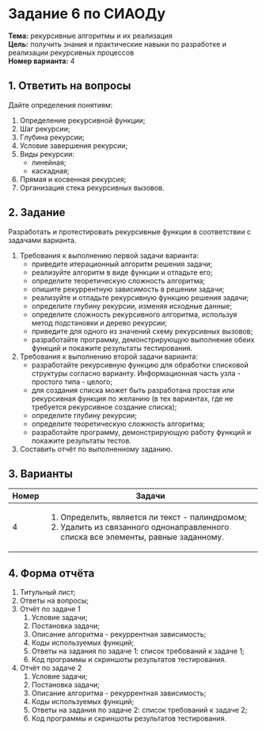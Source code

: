 <h1>Задание 6 по СИАОДу</h1>

<div><strong>Тема:</strong> рекурсивные алгоритмы и их реализация</div>
<div><strong>Цель:</strong> получить знания и практические навыки по разработке и реализации рекурсивных процессов</div>
<div><strong>Номер варианта:</strong> 4</div>


<h2>1. Ответить на вопросы</h2>

<div>Дайте определения понятиям:</div>
<ol>
  <li>Определение рекурсивной функции;</li>
  <li>Шаг рекурсии;</li>
  <li>Глубина рекурсии;</li>
  <li>Условие завершения рекурсии;</li>
  <li>
    <div>Виды рекурсии:</div>
    <ul>
      <li>линейная;</li>
      <li>каскадная;</li>
    </ul>
  </li>
  <li>Прямая и косвенная рекурсия;</li>
  <li>Организация стека рекурсивных вызовов.</li>
</ol>


<h2>2. Задание</h2>

<div>Разработать и протестировать рекурсивные функции в соответствии с задачами варианта.</div>
<ol>
  <li>
    <div>Требования к выполнению первой задачи варианта:</div>
    <ul>
      <li>приведите итерационный алгоритм решения задачи;</li>
      <li>реализуйте алгоритм в виде функции и отладьте его;</li>
      <li>определите теоретическую сложность алгоритма;</li>
      <li>опишите рекуррентную зависимость в решении задачи;</li>
      <li>реализуйте и отладьте рекурсивную функцию решения задачи;</li>
      <li>определите глубину рекурсии, изменяя исходные данные;</li>
      <li>определите сложность рекурсивного алгоритма, используя метод подстановки и дерево рекурсии;</li>
      <li>приведите для одного из значений схему рекурсивных вызовов;</li>
      <li>разработайте программу, демонстрирующую выполнение обеих функций и покажите результаты тестирования.</li>
    </ul>
  </li>

  <li>
    <div>Требования к выполнению второй задачи варианта:</div>
    <ul>
      <li>разработайте рекурсивную функцию для обработки списковой структуры согласно варианту. Информационная часть узла - простого типа - целого;</li>
      <li>для создания списка может быть разработана простая или рекурсивная функция по желанию (в тех вариантах, где не требуется рекурсивное создание списка);</li>
      <li>определите глубину рекурсии;</li>
      <li>определите теоретическую сложность алгоритма;</li>
      <li>разработайте программу, демонстрирующую работу функций и покажите результаты тестов.</li>
    </ul>
  </li>

  <li>Составить отчёт по выполненному заданию.</li>
</ol>


<h2>3. Варианты</h2>

<table>
  <thead>
    <tr>
      <th>Номер</th>
      <th>Задачи</th>
    </tr>
  </thead>
  <tbody>
    <tr>
      <td>4</td>
      <td>
        <ol>
          <li>Определить, является ли текст - палиндромом;</li>
          <li>Удалить из связанного однонаправленного списка все элементы, равные заданному.</li>
        </ol>
      </td>
    </tr>
  </tbody>
</table>


<h2>4. Форма отчёта</h2>

<ol>
  <li>Титульный лист;</li>
  <li>Ответы на вопросы;</li>
  <li>
    <div>Отчёт по задаче 1</div>
    <ol>
      <li>Условие задачи;</li>
      <li>Постановка задачи;</li>
      <li>Описание алгоритма - рекуррентная зависимость;</li>
      <li>Коды используемых функций;</li>
      <li>Ответы на задания по задаче 1: список требований к задаче 1;</li>
      <li>Код программы и скриншоты результатов тестирования.</li>
    </ol>
  </li>
  <li>
    <div>Отчёт по задаче 2</div>
    <ol>
      <li>Условие задачи;</li>
      <li>Постановка задачи;</li>
      <li>Описание алгоритма - рекуррентная зависимость;</li>
      <li>Коды используемых функций;</li>
      <li>Ответы на задания по задаче 2: список требований к задаче 2;</li>
      <li>Код программы и скриншоты результатов тестирования.</li>
    </ol>
  </li>
</ol>
